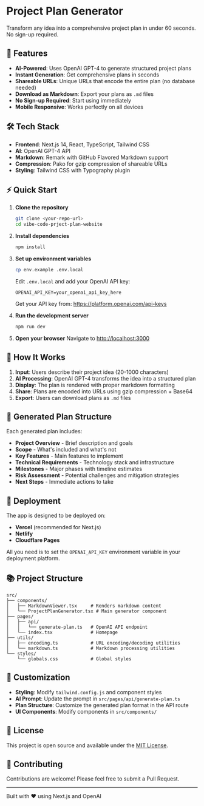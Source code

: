 # Project Plan Generator

Transform any idea into a comprehensive project plan in under 60 seconds. No sign-up required.

## 🚀 Features

- **AI-Powered**: Uses OpenAI GPT-4 to generate structured project plans
- **Instant Generation**: Get comprehensive plans in seconds
- **Shareable URLs**: Unique URLs that encode the entire plan (no database needed)
- **Download as Markdown**: Export your plans as `.md` files
- **No Sign-up Required**: Start using immediately
- **Mobile Responsive**: Works perfectly on all devices

## 🛠️ Tech Stack

- **Frontend**: Next.js 14, React, TypeScript, Tailwind CSS
- **AI**: OpenAI GPT-4 API
- **Markdown**: Remark with GitHub Flavored Markdown support
- **Compression**: Pako for gzip compression of shareable URLs
- **Styling**: Tailwind CSS with Typography plugin

## ⚡ Quick Start

1. **Clone the repository**
   ```bash
   git clone <your-repo-url>
   cd vibe-code-prject-plan-website
   ```

2. **Install dependencies**
   ```bash
   npm install
   ```

3. **Set up environment variables**
   ```bash
   cp env.example .env.local
   ```
   
   Edit `.env.local` and add your OpenAI API key:
   ```
   OPENAI_API_KEY=your_openai_api_key_here
   ```
   
   Get your API key from: https://platform.openai.com/api-keys

4. **Run the development server**
   ```bash
   npm run dev
   ```

5. **Open your browser**
   Navigate to [http://localhost:3000](http://localhost:3000)

## 📖 How It Works

1. **Input**: Users describe their project idea (20-1000 characters)
2. **AI Processing**: OpenAI GPT-4 transforms the idea into a structured plan
3. **Display**: The plan is rendered with proper markdown formatting
4. **Share**: Plans are encoded into URLs using gzip compression + Base64
5. **Export**: Users can download plans as `.md` files

## 🎯 Generated Plan Structure

Each generated plan includes:
- **Project Overview** - Brief description and goals
- **Scope** - What's included and what's not
- **Key Features** - Main features to implement
- **Technical Requirements** - Technology stack and infrastructure
- **Milestones** - Major phases with timeline estimates
- **Risk Assessment** - Potential challenges and mitigation strategies
- **Next Steps** - Immediate actions to take

## 🔗 Deployment

The app is designed to be deployed on:
- **Vercel** (recommended for Next.js)
- **Netlify**
- **Cloudflare Pages**

All you need is to set the `OPENAI_API_KEY` environment variable in your deployment platform.

## 📚 Project Structure

```
src/
├── components/
│   ├── MarkdownViewer.tsx     # Renders markdown content
│   └── ProjectPlanGenerator.tsx # Main generator component
├── pages/
│   ├── api/
│   │   └── generate-plan.ts   # OpenAI API endpoint
│   └── index.tsx              # Homepage
├── utils/
│   ├── encoding.ts            # URL encoding/decoding utilities
│   └── markdown.ts            # Markdown processing utilities
└── styles/
    └── globals.css            # Global styles
```

## 🎨 Customization

- **Styling**: Modify `tailwind.config.js` and component styles
- **AI Prompt**: Update the prompt in `src/pages/api/generate-plan.ts`
- **Plan Structure**: Customize the generated plan format in the API route
- **UI Components**: Modify components in `src/components/`

## 📝 License

This project is open source and available under the [MIT License](LICENSE).

## 🤝 Contributing

Contributions are welcome! Please feel free to submit a Pull Request.

---

Built with ❤️ using Next.js and OpenAI 